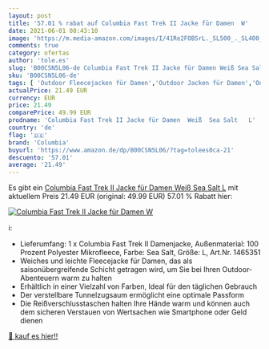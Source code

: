```yaml
---
layout: post
title: '57.01 % rabat auf Columbia Fast Trek II Jacke für Damen  W'
date: 2021-06-01 08:43:10
image: 'https://m.media-amazon.com/images/I/41Re2FOBSrL._SL500_._SL400_.jpg'
comments: true
category: ofertas
author: 'tole.es'
slug: 'B00CSN5L06-de Columbia Fast Trek II Jacke für Damen Weiß Sea Salt L'
sku: 'B00CSN5L06-de'
tags: [ 'Outdoor Fleecejacken für Damen','Outdoor Jacken für Damen','Outdoor-Bekleidung','Outdoor-Bekleidung für Damen','Sport','Sport & Freizeit','Sport & Outdoor Aktivitäten, Bekleidung & Ausrüstung','columbia', ]
actualPrice: 21.49 EUR
currency: EUR
price: 21.49
comparePrice: 49.99 EUR
prodname: 'Columbia Fast Trek II Jacke für Damen  Weiß  Sea Salt   L'
country: 'de'
flag: '🇩🇪'
brand: 'Columbia'
buyurl: 'https://www.amazon.de/dp/B00CSN5L06/?tag=tolees0ca-21'
descuento: '57.01'
average: '21.49'
---
```


Es gibt ein [Columbia Fast Trek II Jacke für Damen  Weiß  Sea Salt   L](https://www.amazon.de/dp/B00CSN5L06/?tag=tolees0ca-21) mit aktuellem Preis 21.49 EUR (original: 49.99 EUR) 57.01 % Rabatt hier:

[![Columbia Fast Trek II Jacke für Damen  W](https://m.media-amazon.com/images/I/41Re2FOBSrL._SL500_._SL400_.jpg)](https://www.amazon.de/dp/B00CSN5L06/?tag=tolees0ca-21)

ℹ️:

- Lieferumfang: 1 x Columbia Fast Trek II Damenjacke, Außenmaterial: 100 Prozent Polyester Mikrofleece, Farbe: Sea Salt, Größe: L, Art.Nr. 1465351
- Weiches und leichte Fleecejacke für Damen, das als saisonübergreifende Schicht getragen wird, um Sie bei Ihren Outdoor-Abenteuern warm zu halten
- Erhältlich in einer Vielzahl von Farben, Ideal für den täglichen Gebrauch
- Der verstellbare Tunnelzugsaum ermöglicht eine optimale Passform
- Die Reißverschlusstaschen halten Ihre Hände warm und können auch dem sicheren Verstauen von Wertsachen wie Smartphone oder Geld dienen

[🛒 kauf es hier!!](https://www.amazon.de/dp/B00CSN5L06/?tag=tolees0ca-21)

